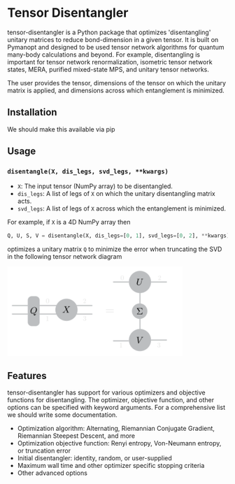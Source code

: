 # Tensor Disentangler

tensor-disentangler is a Python package that optimizes 'disentangling' unitary matrices to reduce bond-dimension in a given tensor. It is built on Pymanopt and designed to be used tensor network algorithms for quantum many-body calculations and beyond. For example, disentangling is important for tensor network renormalization, isometric tensor network states, MERA, purified mixed-state MPS, and unitary tensor networks. 

The user provides the tensor, dimensions of the tensor on which the unitary matrix is applied, and dimensions across which entanglement is minimized. 

## Installation 

We should make this available via pip

## Usage

### `disentangle(X, dis_legs, svd_legs, **kwargs)`

- `X`: The input tensor (NumPy array) to be disentangled.
- `dis_legs`: A list of legs of `X` on which the unitary disentangling matrix acts.
- `svd_legs`: A list of legs of `X` across which the entanglement is minimized.

For example, if `X` is a 4D NumPy array then

```python
Q, U, S, V = disentangle(X, dis_legs=[0, 1], svd_legs=[0, 2], **kwargs)
```
optimizes a unitary matrix `Q` to minimize the error when truncating the SVD in the following tensor network diagram

<img src="images/dis_4ten.svg" alt="Disentangling Diagram" width="400"/>

## Features
tensor-disentangler has support for various optimizers and objective functions for disentangling. 
The optimizer, objective function, and other options can be specified with keyword arguments. For a comprehensive list we should write some documentation. 

- Optimization algorithm: Alternating, Riemannian Conjugate Gradient, Riemannian Steepest Descent, and more
- Optimization objective function: Renyi entropy, Von-Neumann entropy, or truncation error
- Initial disentangler: identity, random, or user-supplied
- Maximum wall time and other optimizer specific stopping criteria
- Other advanced options
  
